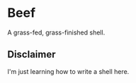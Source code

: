 # Beef

A grass-fed, grass-finished shell.

## Disclaimer

I'm just learning how to write a shell here.
